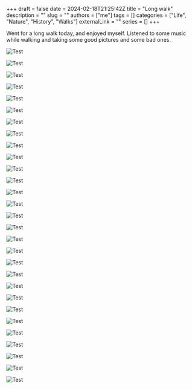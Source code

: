 +++ 
draft = false
date = 2024-02-18T21:25:42Z
title = "Long walk"
description = ""
slug = ""
authors = ["me"]
tags = []
categories = ["Life", "Nature", "History", "Walks"]
externalLink = ""
series = []
+++

Went for a long walk today, and enjoyed myself. Listened to some music while walking and taking some good pictures and some bad ones.

![Test](../../images/walks/1/20240218_122350.jpg)

![Test](../../images/walks/1/20240218_123300.jpg)

![Test](../../images/walks/1/20240218_123820.jpg)

![Test](../../images/walks/1/20240218_124200.jpg)

![Test](../../images/walks/1/20240218_124214.jpg)

![Test](../../images/walks/1/20240218_124816.jpg)

![Test](../../images/walks/1/20240218_125038.jpg)

![Test](../../images/walks/1/20240218_125758.jpg)

![Test](../../images/walks/1/20240218_125952.jpg)

![Test](../../images/walks/1/20240218_132209.jpg)

![Test](../../images/walks/1/20240218_132542.jpg)

![Test](../../images/walks/1/20240218_132555.jpg)

![Test](../../images/walks/1/20240218_132759.jpg)

![Test](../../images/walks/1/20240218_132808.jpg)

![Test](../../images/walks/1/20240218_132920.jpg)

![Test](../../images/walks/1/20240218_134641.jpg)

![Test](../../images/walks/1/20240218_134959.jpg)

![Test](../../images/walks/1/20240218_135519.jpg)

![Test](../../images/walks/1/20240218_135547.jpg)

![Test](../../images/walks/1/20240218_135613.jpg)

![Test](../../images/walks/1/20240218_144352.jpg)

![Test](../../images/walks/1/20240218_150632.jpg)

![Test](../../images/walks/1/20240218_153241.jpg)

![Test](../../images/walks/1/20240218_153257.jpg)

![Test](../../images/walks/1/20240218_154141.jpg)

![Test](../../images/walks/1/20240218_154405.jpg)

![Test](../../images/walks/1/20240218_154757.jpg)

![Test](../../images/walks/1/20240218_154849.jpg)

![Test](../../images/walks/1/20240218_155103.jpg)
